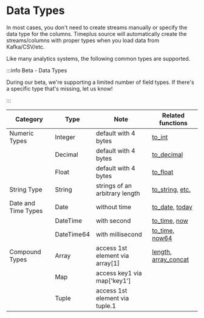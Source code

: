 # Data Types

In most cases, you don't need to create streams manually or specify the data type for the columns. Timeplus source will automatically create the streams/columns with proper types when you load data from Kafka/CSV/etc.

Like many analytics systems, the following common types are supported.

:::info Beta - Data Types

During our beta, we're supporting a limited number of field types. If there's a specific type that's missing, let us know!

:::

| Category            | Type       | Note                            | Related functions                                            |
| ------------------- | ---------- | ------------------------------- | ------------------------------------------------------------ |
| Numeric Types       | Integer    | default with 4 bytes            | [to_int](functions#to_int)                                   |
|                     | Decimal    | default with 4 bytes            | [to_decimal](functions#to_decimal)                           |
|                     | Float      | default with 4 bytes            | [to_float](functions#to_float)                               |
| String Type         | String     | strings of an arbitrary length  | [to_string](functions#to_string), [etc.](functions#process-text) |
| Date and Time Types | Date       | without time                    | [to_date](functions#to_date), [today](functions#today)       |
|                     | DateTime   | with second                     | [to_time](functions#to_time), [now](functions#now)           |
|                     | DateTime64 | with millisecond                | [to_time](functions#to_time), [now64](functions#now64)       |
| Compound Types      | Array      | access 1st element via array[1] | [length](functions#length), [array_concat](functions#array_concat) |
|                     | Map        | access key1 via map['key1']     |                                                              |
|                     | Tuple      | access 1st element via tuple.1  |                                                              |

<!--

| Category            | Type                               | Description                                                  |
| ------------------- | ---------------------------------- | ------------------------------------------------------------ |
| Numeric Types       | Decimal(precision, scale)          | valid range for precision is [1: 76], valid range for scale is [0: precision] |
|                     | Float32/64                         |                                                              |
|                     | Int8/16/32/64/128/256              |                                                              |
|                     | UInt8/16/32/64/128/256             |                                                              |
| Boolean Type        | Boolean                            |                                                              |
| Date and Time Types | Date                               |                                                              |
|                     | DateTime                           |                                                              |
|                     | DateTime64(precision, [time_zone]) |                                                              |
| String Types        | String                             |                                                              |
|                     | FixedString(N)                     |                                                              |
|                     | UUID                               |                                                              |
| Compound Types      | Array(T)                           |                                                              |
|                     | Map                                |                                                              |
|                     | Tuple                              |                                                              |

-->
